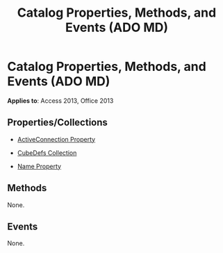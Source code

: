 ﻿---
title: Catalog Properties, Methods, and Events (ADO MD)
TOCTitle: Properties, Methods, and Events
ms:assetid: 51d3b237-a1ee-a605-a228-7c92edb13bd5
ms:mtpsurl: https://msdn.microsoft.com/library/JJ249265(v=office.15)
ms:contentKeyID: 48544831
ms.date: 09/18/2015
mtps_version: v=office.15
---

# Catalog Properties, Methods, and Events (ADO MD)

**Applies to**: Access 2013, Office 2013

## Properties/Collections

- [ActiveConnection Property](activeconnection-property-ado-md.md)

- [CubeDefs Collection](cubedefs-collection-ado-md.md)

- [Name Property](name-property-ado-md.md)

## Methods

None.

## Events

None.

